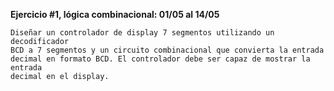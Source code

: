 **Ejercicio #1, lógica combinacional: 01/05 al 14/05**

    Diseñar un controlador de display 7 segmentos utilizando un decodificador
    BCD a 7 segmentos y un circuito combinacional que convierta la entrada
    decimal en formato BCD. El controlador debe ser capaz de mostrar la entrada
    decimal en el display.
